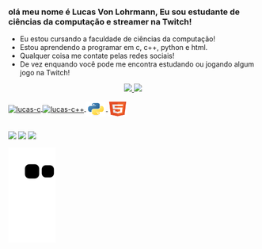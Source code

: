 ### olá meu nome é Lucas Von Lohrmann, Eu sou estudante de ciências da computação e streamer na Twitch!

- Eu estou cursando a faculdade de ciências da computação!
- Estou aprendendo a programar em c, c++, python e html.
- Qualquer coisa me contate pelas redes sociais! 
- De vez enquando você pode me encontra estudando ou jogando algum jogo na Twitch!


<div align="center">
  <a href="https://github.com/TheVonLohrmann">
  <img height="180em" src="https://github-readme-stats.vercel.app/api?username=TheVonLohrmann&show_icons=true&theme=dark&include_all_commits=true&count_private=true"/>
  <img height="180em" src="https://github-readme-stats.vercel.app/api/top-langs/?username=TheVonLohrmann&layout=compact&langs_count=7&theme=dark"/>
</div>

<div style="display: inline_block"><br>
  <img align="center" alt="lucas-c" height="30" width="40" src="https://cdn.jsdelivr.net/gh/devicons/devicon/icons/c/c-original.svg">
  <img align="center" alt="lucas-c++" height="30" width="40" src="https://cdn.jsdelivr.net/gh/devicons/devicon/icons/cplusplus/cplusplus-original.svg">
  <img align="center" alt="lucas-Python" height="30" width="40" src="https://raw.githubusercontent.com/devicons/devicon/master/icons/python/python-original.svg">
  <img align="center" alt="Rafa-HTML" height="30" width="40" src="https://raw.githubusercontent.com/devicons/devicon/master/icons/html5/html5-original.svg">
</div>

##  

<div>

  <a href="https://instagram.com/zerothepumpking" target="_blank"><img src="https://img.shields.io/badge/-Instagram-%23E4405F?style=for-the-badge&logo=instagram&logoColor=white" target="_blank"></a>
 	<a href="https://www.twitch.tv/zerothepumpking" target="_blank"><img src="https://img.shields.io/badge/Twitch-9146FF?style=for-the-badge&logo=twitch&logoColor=white" target="_blank"></a>
  <a href = "mailto:lucasvon120500@gmail.com"><img src="https://img.shields.io/badge/-Gmail-%23333?style=for-the-badge&logo=gmail&logoColor=white" target="_blank"></a>

  ![Snake animation](https://github.com/TheVonLohrmann/TheVonLohrmann/blob/output/github-contribution-grid-snake.svg)
</div>
          

